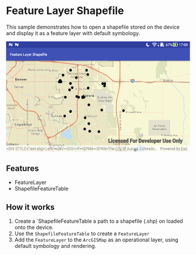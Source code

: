 # Feature Layer Shapefile

This sample demonstrates how to open a shapefile stored on the device and display it as a feature layer with default symbology.

![Feature Layer App](feature-layer-shapefile.png)

## Features

* FeatureLayer
* ShapefileFeatureTable

## How it works

1. Create a `ShapefileFeatureTable a path to a shapefile (.shp) on loaded onto the device.
1. Use the `ShapefileFeatureTable` to create a `FeatureLayer`
1. Add the `FeatureLayer` to the `ArcGISMap` as an operational layer, using default symbology and rendering.
